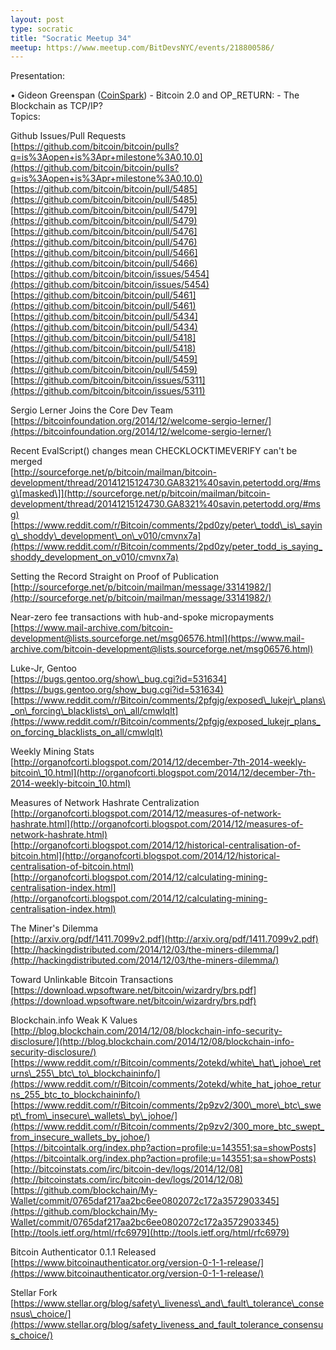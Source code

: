```yaml
---
layout: post
type: socratic
title: "Socratic Meetup 34"
meetup: https://www.meetup.com/BitDevsNYC/events/218800586/
---
```


Presentation: 

• Gideon Greenspan ([CoinSpark](http://coinspark.org/)) - Bitcoin 2.0 and OP\_RETURN: - The Blockchain as TCP/IP?  
Topics:

Github Issues/Pull Requests  
[](https://github.com/bitcoin/bitcoin/pulls?q=is%3Aopen+is%3Apr+milestone%3A0.10.0)[https://github.com/bitcoin/bitcoin/pulls?q=is%3Aopen+is%3Apr+milestone%3A0.10.0](https://github.com/bitcoin/bitcoin/pulls?q=is%3Aopen+is%3Apr+milestone%3A0.10.0)  
[](https://github.com/bitcoin/bitcoin/pull/5485)[https://github.com/bitcoin/bitcoin/pull/5485](https://github.com/bitcoin/bitcoin/pull/5485)  
[](https://github.com/bitcoin/bitcoin/pull/5479)[https://github.com/bitcoin/bitcoin/pull/5479](https://github.com/bitcoin/bitcoin/pull/5479)  
[](https://github.com/bitcoin/bitcoin/pull/5476)[https://github.com/bitcoin/bitcoin/pull/5476](https://github.com/bitcoin/bitcoin/pull/5476)  
[](https://github.com/bitcoin/bitcoin/pull/5466)[https://github.com/bitcoin/bitcoin/pull/5466](https://github.com/bitcoin/bitcoin/pull/5466)  
[](https://github.com/bitcoin/bitcoin/issues/5454)[https://github.com/bitcoin/bitcoin/issues/5454](https://github.com/bitcoin/bitcoin/issues/5454)  
[](https://github.com/bitcoin/bitcoin/pull/5461)[https://github.com/bitcoin/bitcoin/pull/5461](https://github.com/bitcoin/bitcoin/pull/5461)  
[](https://github.com/bitcoin/bitcoin/pull/5434)[https://github.com/bitcoin/bitcoin/pull/5434](https://github.com/bitcoin/bitcoin/pull/5434)  
[](https://github.com/bitcoin/bitcoin/pull/5418)[https://github.com/bitcoin/bitcoin/pull/5418](https://github.com/bitcoin/bitcoin/pull/5418)  
[](https://github.com/bitcoin/bitcoin/pull/5459)[https://github.com/bitcoin/bitcoin/pull/5459](https://github.com/bitcoin/bitcoin/pull/5459)  
[](https://github.com/bitcoin/bitcoin/issues/5311)[https://github.com/bitcoin/bitcoin/issues/5311](https://github.com/bitcoin/bitcoin/issues/5311)

Sergio Lerner Joins the Core Dev Team  
[](https://bitcoinfoundation.org/2014/12/welcome-sergio-lerner/)[https://bitcoinfoundation.org/2014/12/welcome-sergio-lerner/](https://bitcoinfoundation.org/2014/12/welcome-sergio-lerner/)

Recent EvalScript() changes mean CHECKLOCKTIMEVERIFY can't be merged  
[](http://sourceforge.net/p/bitcoin/mailman/bitcoin-development/thread/20141215124730.GA8321%40savin.petertodd.org/#msg)[http://sourceforge.net/p/bitcoin/mailman/bitcoin-development/thread/20141215124730.GA8321%40savin.petertodd.org/#msg\[masked\]](http://sourceforge.net/p/bitcoin/mailman/bitcoin-development/thread/20141215124730.GA8321%40savin.petertodd.org/#msg)  
[](https://www.reddit.com/r/Bitcoin/comments/2pd0zy/peter_todd_is_saying_shoddy_development_on_v010/cmvnx7a)[https://www.reddit.com/r/Bitcoin/comments/2pd0zy/peter\_todd\_is\_saying\_shoddy\_development\_on\_v010/cmvnx7a](https://www.reddit.com/r/Bitcoin/comments/2pd0zy/peter_todd_is_saying_shoddy_development_on_v010/cmvnx7a)

Setting the Record Straight on Proof of Publication  
[](http://sourceforge.net/p/bitcoin/mailman/message/33141982/)[http://sourceforge.net/p/bitcoin/mailman/message/33141982/](http://sourceforge.net/p/bitcoin/mailman/message/33141982/)

Near-zero fee transactions with hub-and-spoke micropayments  
[](https://www.mail-archive.com/bitcoin-development@lists.sourceforge.net/msg06576.html)[https://www.mail-archive.com/bitcoin-development@lists.sourceforge.net/msg06576.html](https://www.mail-archive.com/bitcoin-development@lists.sourceforge.net/msg06576.html)

Luke-Jr, Gentoo  
[](https://bugs.gentoo.org/show_bug.cgi?id=531634)[https://bugs.gentoo.org/show\_bug.cgi?id=531634](https://bugs.gentoo.org/show_bug.cgi?id=531634)  
[](https://www.reddit.com/r/Bitcoin/comments/2pfgjg/exposed_lukejr_plans_on_forcing_blacklists_on_all/cmwlqlt)[https://www.reddit.com/r/Bitcoin/comments/2pfgjg/exposed\_lukejr\_plans\_on\_forcing\_blacklists\_on\_all/cmwlqlt](https://www.reddit.com/r/Bitcoin/comments/2pfgjg/exposed_lukejr_plans_on_forcing_blacklists_on_all/cmwlqlt)

Weekly Mining Stats  
[](http://organofcorti.blogspot.com/2014/12/december-7th-2014-weekly-bitcoin_10.html)[http://organofcorti.blogspot.com/2014/12/december-7th-2014-weekly-bitcoin\_10.html](http://organofcorti.blogspot.com/2014/12/december-7th-2014-weekly-bitcoin_10.html)

Measures of Network Hashrate Centralization  
[](http://organofcorti.blogspot.com/2014/12/measures-of-network-hashrate.html)[http://organofcorti.blogspot.com/2014/12/measures-of-network-hashrate.html](http://organofcorti.blogspot.com/2014/12/measures-of-network-hashrate.html)  
[](http://organofcorti.blogspot.com/2014/12/historical-centralisation-of-bitcoin.html)[http://organofcorti.blogspot.com/2014/12/historical-centralisation-of-bitcoin.html](http://organofcorti.blogspot.com/2014/12/historical-centralisation-of-bitcoin.html)  
[](http://organofcorti.blogspot.com/2014/12/calculating-mining-centralisation-index.html)[http://organofcorti.blogspot.com/2014/12/calculating-mining-centralisation-index.html](http://organofcorti.blogspot.com/2014/12/calculating-mining-centralisation-index.html)

The Miner's Dilemma  
[](http://arxiv.org/pdf/1411.7099v2.pdf)[http://arxiv.org/pdf/1411.7099v2.pdf](http://arxiv.org/pdf/1411.7099v2.pdf)  
[](http://hackingdistributed.com/2014/12/03/the-miners-dilemma/)[http://hackingdistributed.com/2014/12/03/the-miners-dilemma/](http://hackingdistributed.com/2014/12/03/the-miners-dilemma/)

Toward Unlinkable Bitcoin Transactions  
[](https://download.wpsoftware.net/bitcoin/wizardry/brs.pdf)[https://download.wpsoftware.net/bitcoin/wizardry/brs.pdf](https://download.wpsoftware.net/bitcoin/wizardry/brs.pdf)

Blockchain.info Weak K Values  
[](http://blog.blockchain.com/2014/12/08/blockchain-info-security-disclosure/)[http://blog.blockchain.com/2014/12/08/blockchain-info-security-disclosure/](http://blog.blockchain.com/2014/12/08/blockchain-info-security-disclosure/)  
[](https://www.reddit.com/r/Bitcoin/comments/2otekd/white_hat_johoe_returns_255_btc_to_blockchaininfo/)[https://www.reddit.com/r/Bitcoin/comments/2otekd/white\_hat\_johoe\_returns\_255\_btc\_to\_blockchaininfo/](https://www.reddit.com/r/Bitcoin/comments/2otekd/white_hat_johoe_returns_255_btc_to_blockchaininfo/)  
[](https://www.reddit.com/r/Bitcoin/comments/2p9zv2/300_more_btc_swept_from_insecure_wallets_by_johoe/)[https://www.reddit.com/r/Bitcoin/comments/2p9zv2/300\_more\_btc\_swept\_from\_insecure\_wallets\_by\_johoe/](https://www.reddit.com/r/Bitcoin/comments/2p9zv2/300_more_btc_swept_from_insecure_wallets_by_johoe/)  
[](https://bitcointalk.org/index.php?action=profile;u=143551;sa=showPosts)[https://bitcointalk.org/index.php?action=profile;u=143551;sa=showPosts](https://bitcointalk.org/index.php?action=profile;u=143551;sa=showPosts)  
[](http://bitcoinstats.com/irc/bitcoin-dev/logs/2014/12/08)[http://bitcoinstats.com/irc/bitcoin-dev/logs/2014/12/08](http://bitcoinstats.com/irc/bitcoin-dev/logs/2014/12/08)  
[](https://github.com/blockchain/My-Wallet/commit/0765daf217aa2bc6ee0802072c172a3572903345)[https://github.com/blockchain/My-Wallet/commit/0765daf217aa2bc6ee0802072c172a3572903345](https://github.com/blockchain/My-Wallet/commit/0765daf217aa2bc6ee0802072c172a3572903345)  
[](http://tools.ietf.org/html/rfc6979)[http://tools.ietf.org/html/rfc6979](http://tools.ietf.org/html/rfc6979)

Bitcoin Authenticator 0.1.1 Released  
[](https://www.bitcoinauthenticator.org/version-0-1-1-release/)[https://www.bitcoinauthenticator.org/version-0-1-1-release/](https://www.bitcoinauthenticator.org/version-0-1-1-release/)

Stellar Fork  
[](https://www.stellar.org/blog/safety_liveness_and_fault_tolerance_consensus_choice/)[https://www.stellar.org/blog/safety\_liveness\_and\_fault\_tolerance\_consensus\_choice/](https://www.stellar.org/blog/safety_liveness_and_fault_tolerance_consensus_choice/)
